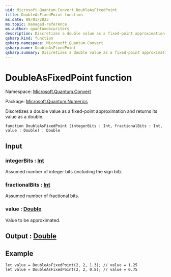 ```yaml
---
uid: Microsoft.Quantum.Convert.DoubleAsFixedPoint
title: DoubleAsFixedPoint function
ms.date: 09/01/2023
ms.topic: managed-reference
ms.author: quantumdocwriters
description: Discretizes a double value as a fixed-point approximation and returns its value as a double.
qsharp.kind: function
qsharp.namespace: Microsoft.Quantum.Convert
qsharp.name: DoubleAsFixedPoint
qsharp.summary: Discretizes a double value as a fixed-point approximation and returns its value as a double.
---
```


# DoubleAsFixedPoint function

Namespace: [Microsoft.Quantum.Convert](xref:Microsoft.Quantum.Convert)

Package: [Microsoft.Quantum.Numerics](https://nuget.org/packages/Microsoft.Quantum.Numerics)


Discretizes a double value as a fixed-point approximation and returns its value as a double.

```qsharp
function DoubleAsFixedPoint (integerBits : Int, fractionalBits : Int, value : Double) : Double
```


## Input

### integerBits : [Int](xref:microsoft.quantum.qsharp.valueliterals#int-literals)

Assumed number of integer bits (including the sign bit).


### fractionalBits : [Int](xref:microsoft.quantum.qsharp.valueliterals#int-literals)

Assumed number of fractional bits.


### value : [Double](xref:microsoft.quantum.qsharp.valueliterals#double-literals)

Value to be approximated.



## Output : [Double](xref:microsoft.quantum.qsharp.valueliterals#double-literals)



## Example

```qsharplet value = DoubleAsFixedPoint(2, 2, 1.3); // value = 1.25let value = DoubleAsFixedPoint(2, 2, 0.8); // value = 0.75```